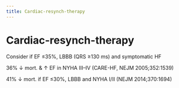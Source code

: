 ```yaml
---
title: Cardiac-resynch-therapy
---
```

# Cardiac-resynch-therapy


Consider if EF ≤35%, LBBB (QRS ≥130 ms) and symptomatic HF

36% ↓ mort. & ↑ EF in NYHA III–IV (CARE-HF, NEJM 2005;352:1539)

41% ↓ mort. if EF ≤30%, LBBB and NYHA I/II (NEJM 2014;370:1694)
